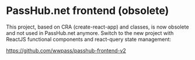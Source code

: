 # PassHub.net frontend (obsolete)

This project, based on CRA (create-react-app) and classes, is now obsolete and not used in PassHub.net anymore. Switch to the new project with ReactJS functional components and react-query state management:

https://github.com/wwpass/passhub-frontend-v2

